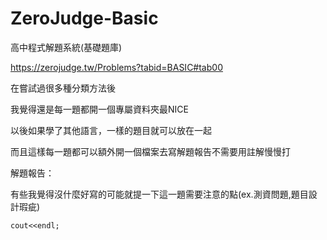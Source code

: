 # ZeroJudge-Basic
高中程式解題系統(基礎題庫)

https://zerojudge.tw/Problems?tabid=BASIC#tab00

在嘗試過很多種分類方法後

我覺得還是每一題都開一個專屬資料夾最NICE

以後如果學了其他語言，一樣的題目就可以放在一起

而且這樣每一題都可以額外開一個檔案去寫解題報告不需要用註解慢慢打

解題報告：

有些我覺得沒什麼好寫的可能就提一下這一題需要注意的點(ex.測資問題,題目設計瑕疵)

```
cout<<endl;
```
